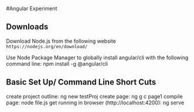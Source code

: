 #Angular Experiment

## Downloads
Download Node.js from the following website `https://nodejs.org/en/download/`

Use Node Package Manager to globally install angular/cli with the following command line: npm install -g @angular/cli

## Basic Set Up/ Command Line Short Cuts
create project outline: ng new testProj
create page: ng g c page1
compile page: node file.js
get running in browser (http://localhost:4200): ng serve

